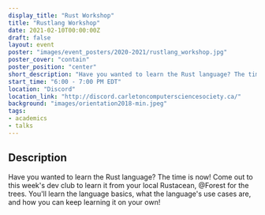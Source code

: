 ```yaml
---
display_title: "Rust Workshop"
title: "Rustlang Workshop"
date: 2021-02-10T00:00:00Z
draft: false
layout: event
poster: "images/event_posters/2020-2021/rustlang_workshop.jpg"
poster_cover: "contain"
poster_position: "center"
short_description: "Have you wanted to learn the Rust language? The time is now! Come out to this week's dev club to learn it from your local Rustacean, Forest Anderson."
start_time: "6:00 - 7:00 PM EDT"
location: "Discord"
location_link: "http://discord.carletoncomputersciencesociety.ca/"
background: "images/orientation2018-min.jpeg"
tags:
- academics
- talks
---
```


## Description

Have you wanted to learn the Rust language? The time is now! Come out to this week's dev club to learn it from your local Rustacean, @Forest for the trees. You'll learn the language basics, what the language's use cases are, and how you can keep learning it on your own!
